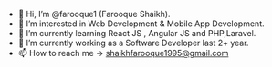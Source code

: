 - 👋 Hi, I’m @farooque1  (Farooque Shaikh).
- 👀 I’m interested in Web Development & Mobile App Development.
- 🌱 I’m currently learning React JS , Angular JS and PHP,Laravel.
- 💞️ I’m currently working as a Software Developer last 2+ year.
- 📫 How to reach me ->  shaikhfarooque1995@gmail.com

<!---
farooque1/farooque1 is a ✨ special ✨ repository because its `README.md` (this file) appears on your GitHub profile.
You can click the Preview link to take a look at your changes.
--->
